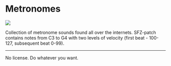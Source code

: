 # Metronomes
![](http://icons.iconarchive.com/icons/icons-land/musical/512/Metronome-icon.png)

Collection of metronome sounds found all over the internets.
SFZ-patch contains notes from C3 to G4 with two levels of velocity (first beat - 100-127, subsequent beat 0-99).

-----
No license. Do whatever you want.
